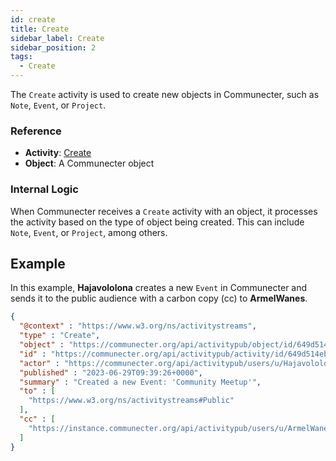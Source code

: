 ```yaml
---
id: create
title: Create
sidebar_label: Create
sidebar_position: 2
tags:
  - Create
---
```

The `Create` activity is used to create new objects in Communecter, such as `Note`, `Event`, or `Project`.

### Reference

- **Activity**: [Create](https://www.w3.org/TR/activitypub/#create-activity-inbox)
- **Object**: A Communecter object

### Internal Logic

When Communecter receives a `Create` activity with an object, it processes the activity based on the type of object being created. This can include `Note`, `Event`, or `Project`, among others.

## Example

In this example, **Hajavololona** creates a new `Event` in Communecter and sends it to the public audience with a carbon copy (cc) to **ArmelWanes**.

```json
{
  "@context" : "https://www.w3.org/ns/activitystreams",
  "type" : "Create",
  "object" : "https://communecter.org/api/activitypub/object/id/649d514ebb9fa",
  "id" : "https://communecter.org/api/activitypub/activity/id/649d514eba30c",
  "actor" : "https://communecter.org/api/activitypub/users/u/Hajavololona",
  "published" : "2023-06-29T09:39:26+0000",
  "summary" : "Created a new Event: 'Community Meetup'",
  "to" : [ 
    "https://www.w3.org/ns/activitystreams#Public"
  ],
  "cc" : [ 
    "https://instance.communecter.org/api/activitypub/users/u/ArmelWanes"
  ]
}
